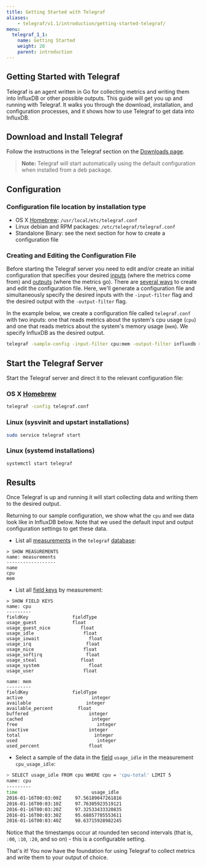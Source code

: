 ```yaml
---
title: Getting Started with Telegraf
aliases:
    - telegraf/v1.1/introduction/getting-started-telegraf/
menu:
  telegraf_1_1:
    name: Getting Started
    weight: 20
    parent: introduction
---
```


## Getting Started with Telegraf
Telegraf is an agent written in Go for collecting metrics and writing them into InfluxDB or other possible outputs.
This guide will get you up and running with Telegraf.
It walks you through the download, installation, and configuration processes, and it shows how to use Telegraf to get data into InfluxDB.

## Download and Install Telegraf
Follow the instructions in the Telegraf section on the [Downloads page](https://influxdata.com/downloads/).

> **Note:** Telegraf will start automatically using the default configuration when installed from a deb package.

## Configuration
### Configuration file location by installation type

* OS X [Homebrew](http://brew.sh/): `/usr/local/etc/telegraf.conf`
* Linux debian and RPM packages: `/etc/telegraf/telegraf.conf`
* Standalone Binary: see the next section for how to create a configuration file

### Creating and Editing the Configuration File
Before starting the Telegraf server you need to edit and/or create an initial configuration that specifies your desired [inputs](/telegraf/v1.1/inputs/) (where the metrics come from) and [outputs](/telegraf/v1.1/outputs/) (where the metrics go). There are [several ways](/telegraf/v1.1/administration/configuration/) to create and edit the configuration file.
Here, we'll generate a configuration file and simultaneously specify the desired inputs with the `-input-filter` flag and the desired output with the `-output-filter` flag.

In the example below, we create a configuration file called `telegraf.conf` with two inputs:
one that reads metrics about the system's cpu usage (`cpu`) and one that reads metrics about the system's memory usage (`mem`). We specify InfluxDB as the desired output.

```bash
telegraf -sample-config -input-filter cpu:mem -output-filter influxdb > telegraf.conf
```

## Start the Telegraf Server
Start the Telegraf server and direct it to the relevant configuration file:
### OS X [Homebrew](http://brew.sh/)
```bash
telegraf -config telegraf.conf
```

### Linux (sysvinit and upstart installations)
```bash
sudo service telegraf start
```

### Linux (systemd installations)
```bash
systemctl start telegraf
```

## Results
Once Telegraf is up and running it will start collecting data and writing them to the desired output.

Returning to our sample configuration, we show what the `cpu` and `mem` data look like in InfluxDB below.
Note that we used the default input and output configuration settings to get these data.

* List all [measurements](/influxdb/v1.1/concepts/glossary/#measurement) in the `telegraf` [database](/influxdb/v1.1/concepts/glossary/#database):

```
> SHOW MEASUREMENTS
name: measurements
------------------
name
cpu
mem
```

* List all [field keys](/influxdb/v1.1/concepts/glossary/#field-key) by measurement:

```
> SHOW FIELD KEYS
name: cpu
---------
fieldKey                fieldType
usage_guest             float
usage_guest_nice	       float
usage_idle		            float
usage_iowait		          float
usage_irq		             float
usage_nice		            float
usage_softirq		         float
usage_steal		           float
usage_system		          float
usage_user		            float

name: mem
---------
fieldKey                fieldType
active			               integer
available		             integer
available_percent	      float
buffered		              integer
cached			               integer
free			                 integer
inactive		              integer
total			                integer
used			                 integer
used_percent		          float
```

* Select a sample of the data in the [field](/influxdb/v1.1/concepts/glossary/#field) `usage_idle` in the measurement `cpu_usage_idle`:

```bash
> SELECT usage_idle FROM cpu WHERE cpu = 'cpu-total' LIMIT 5
name: cpu
---------
time			               usage_idle
2016-01-16T00:03:00Z	 97.56189047261816
2016-01-16T00:03:10Z	 97.76305923519121
2016-01-16T00:03:20Z	 97.32533433320835
2016-01-16T00:03:30Z	 95.68857785553611
2016-01-16T00:03:40Z	 98.63715928982245
```


Notice that the timestamps occur at rounded ten second intervals (that is, `:00`, `:10`, `:20`, and so on) - this is a configurable setting.


That's it! You now have the foundation for using Telegraf to collect metrics and write them to your output of choice.  

